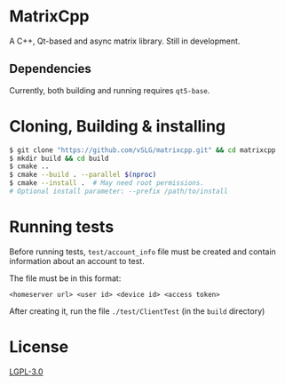 # MatrixCpp

A C++, Qt-based and async matrix library. Still in development.

## Dependencies

Currently, both building and running requires `qt5-base`.

# Cloning, Building & installing

```sh
$ git clone "https://github.com/vSLG/matrixcpp.git" && cd matrixcpp
$ mkdir build && cd build
$ cmake ..
$ cmake --build . --parallel $(nproc)
$ cmake --install .  # May need root permissions.
# Optional install parameter: --prefix /path/to/install
```

# Running tests

Before running tests, `test/account_info` file must be created and contain information about an account to test.

The file must be in this format:

```
<homeserver url> <user id> <device id> <access token>
```

After creating it, run the file `./test/ClientTest` (in the `build` directory)

# License

[LGPL-3.0](https://www.gnu.org/licenses/lgpl-3.0.en.html)
